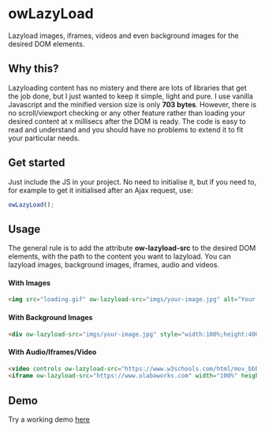 # owLazyLoad
Lazyload images, iframes, videos and even background images for the desired DOM elements.

## Why this?
Lazyloading content has no mistery and there are lots of libraries that get the job done, but I just wanted to keep it simple, light and pure.
I use vanilla Javascript and the minified version size is only **703 bytes**.
However, there is no scroll/viewport checking or any other feature rather than loading your desired content at x millisecs after the DOM is ready. The code is easy to read and understand and you should have no problems to extend it to fit your particular needs.

## Get started
Just include the JS in your project.
No need to initialise it, but if you need to, for example to get it initialised after an Ajax request, use:
```javascript
owLazyLoad();
```
## Usage
The general rule is to add the attribute **ow-lazyload-src** to the desired DOM elements, with the path to the content you want to lazyload. You can lazyload images, background images, iframes, audio and videos.

#### With Images
```html
<img src="loading.gif" ow-lazyload-src="imgs/your-image.jpg" alt="Your Image" height="320" />
```
#### With Background Images
```html
<div ow-lazyload-src="imgs/your-image.jpg" style="width:100%;height:400px;background-size:cover;background-repeat:no-repeat;"></div>
```
#### With Audio/Iframes/Video
```html
<video controls ow-lazyload-src="https://www.w3schools.com/html/mov_bbb.mp4" width="100%"></video>
<iframe ow-lazyload-src="https://www.olabaworks.com" width="100%" height="400"></iframe>
```
## Demo
Try a working demo [here](https://www.olabaworks.com/dev/owLazyLoad)

